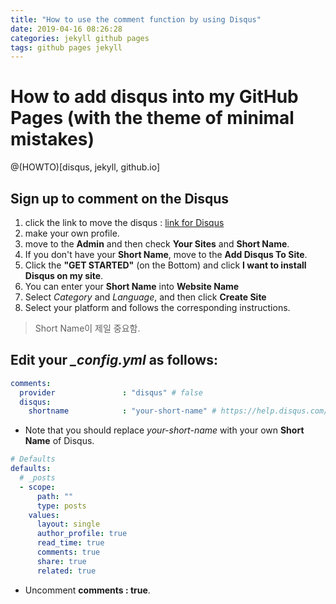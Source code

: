 ```yaml
---
title: "How to use the comment function by using Disqus"
date: 2019-04-16 08:26:28
categories: jekyll github pages
tags: github pages jekyll
---
```


# How to add disqus into my GitHub Pages (with the theme of minimal mistakes)
@(HOWTO)[disqus, jekyll, github.io]

## Sign up to comment on the Disqus

1. click the link to move the disqus :  [link for Disqus](https://disqus.com/profile/signup/)
2. make your own profile.
3. move to the **Admin** and then check **Your Sites** and **Short Name**.
4. If you don't have your **Short Name**, move to the **Add Disqus To Site**.
5. Click the **"GET STARTED"** (on the Bottom) and click **I want to install Disqus on my site**.
6. You can enter your **Short Name** into **Website Name**
7. Select *Category* and *Language*, and then click **Create Site**
8. Select your platform and follows the corresponding instructions.
 
> Short Name이 제일 중요함.
 
## Edit your *_config.yml* as follows:

```yml
comments:
  provider               : "disqus" # false
  disqus:
    shortname            : "your-short-name" # https://help.disqus.com/customer/portal/articles/466208-what-s-a-shortname-
```

* Note that you should replace *your-short-name* with your own **Short Name** of Disqus.

```yml
# Defaults
defaults:
  # _posts
  - scope:
      path: ""
      type: posts
    values:
      layout: single
      author_profile: true
      read_time: true
      comments: true
      share: true
      related: true
```

* Uncomment **comments : true**.
